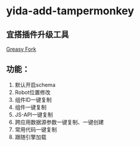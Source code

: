 # yida-add-tampermonkey
## 宜搭插件升级工具
[Greasy Fork](https://greasyfork.org/zh-CN/scripts/474556-%E5%AE%9C%E6%90%AD)

## 功能：
1. 默认开启schema
2. Robot位置修改
3. 组件ID一键复制
4. 组件一键复制
5. JS-API一键复制
6. 跨应用数据源参数一键复制、一键创建
7. 常用代码一键复制
8. 跟随引擎加载
